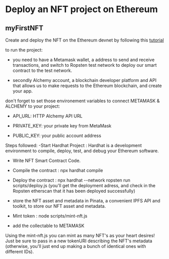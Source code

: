 # Deploy an NFT project on Ethereum

## myFirstNFT

Create and deploy the NFT on the Ethereum devnet by following this [tutorial](https://ethereum.org/en/developers/tutorials/how-to-write-and-deploy-an-nft/)

to run the project: 

- you need to have a Metamask wallet, a address to send and receive transactions, and switch to Ropsten test network to deploy our smart contract to the test network.

- secondly Alchemy account, a blockchain developer platform and API that allows us to make requests to the Ethereum blockchain, and create your app. 

don't forget to set those environement variables to connect METAMASK & ALCHEMY to your project:

- API_URL: HTTP Alchemy API URL

- PRIVATE_KEY: your private key from MetaMask

- PUBLIC_KEY: your public account address

Steps followed:
-Start Hardhat Project : Hardhat is a development environment to compile, deploy, test, and debug your Ethereum software.

- Write NFT Smart Contract Code.

- Compile the contract : npx hardhat compile

- Deploy the contract : npx hardhat --network ropsten run scripts/deploy.js (you'll get the deployment adress, and check in the Ropsten etherscan that it has been deployed successfully)
  
- store the NFT asset and metadata in Pinata, a convenient IPFS API and toolkit, to store our NFT asset and metadata.

- Mint token : node scripts/mint-nft.js

- add the collectable to METAMASK

Using the mint-nft.js you can mint as many NFT's as your heart desires! Just be sure to pass in a new tokenURI describing the NFT's 
metadata (otherwise, you'll just end up making a bunch of identical ones with different IDs).
